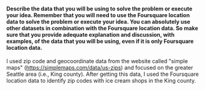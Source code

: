 #### Describe the data that you will be using to solve the problem or execute your idea. Remember that you will need to use the Foursquare location data to solve the problem or execute your idea. You can absolutely use other datasets in combination with the Foursquare location data. So make sure that you provide adequate explanation and discussion, with examples, of the data that you will be using, even if it is only Foursquare location data.

I used zip code and geocoordinate data from the website called "simple maps" (https://simplemaps.com/data/us-zips) and focused on the greater Seattle area (i.e., King county). After getting this data, I used the Foursquare location data to identify zip codes with ice cream shops in the King county.
